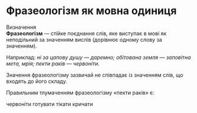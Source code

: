 # Фразеологізм як мовна одиниця

<div class="space">
<div class="eoz-wrap">
<span class="eoz">Визначення</span>
<div class="eoz-text">
<b>Фразеологiзм</b> — стiйке поєднання слiв, яке виступає в мовi як неподiльний за значенням вислiв (дорiвнює одному слову за значенням).
</div>
</div>
</div>

Наприклад: *нi за цапову душу — даремно; обiтована земля — заповiтна мета, мрiя; пекти ракiв — червонiти*.

Значення фразеологiзму зазвичай не спiвпадає iз значенням слiв, що входять до його складу.

<quiz correctLabel="correct" incorrectLabel="incorrect" checkLabel="check">
    <question text="">
        <p>Правильним тлумаченням фразеологізму «пекти раків» є:</p>
        <answer correct>червоніти</answer>
        <answer>готувати</answer>
        <answer>тікати</answer>
        <answer>кричати</answer>
    </question>
</quiz>
